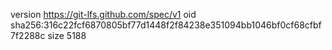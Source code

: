 version https://git-lfs.github.com/spec/v1
oid sha256:316c22fcf6870805bf77d1448f2f84238e351094bb1046bf0cf68cfbf7f2288c
size 5188

